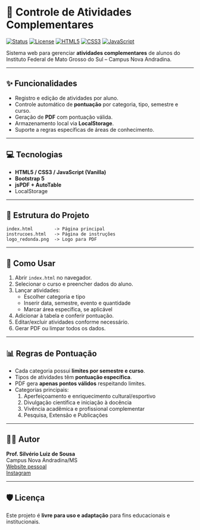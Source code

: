 # 📝 Controle de Atividades Complementares

[![Status](https://img.shields.io/badge/status-em%20desenvolvimento-yellow)](https://github.com/)
[![License](https://img.shields.io/badge/license-Livre-brightgreen)](https://github.com/)
[![HTML5](https://img.shields.io/badge/HTML5-E34F26?logo=html5&logoColor=white)](https://developer.mozilla.org/pt-BR/docs/Web/HTML)
[![CSS3](https://img.shields.io/badge/CSS3-1572B6?logo=css3&logoColor=white)](https://developer.mozilla.org/pt-BR/docs/Web/CSS)
[![JavaScript](https://img.shields.io/badge/JavaScript-F7DF1E?logo=javascript&logoColor=black)](https://developer.mozilla.org/pt-BR/docs/Web/JavaScript)

Sistema web para gerenciar **atividades complementares** de alunos do Instituto Federal de Mato Grosso do Sul – Campus Nova Andradina.

---

## ✨ Funcionalidades

- Registro e edição de atividades por aluno.
- Controle automático de **pontuação** por categoria, tipo, semestre e curso.
- Geração de **PDF** com pontuação válida.
- Armazenamento local via **LocalStorage**.
- Suporte a regras específicas de áreas de conhecimento.

---

## 💻 Tecnologias

- **HTML5 / CSS3 / JavaScript (Vanilla)**
- **Bootstrap 5**
- **jsPDF + AutoTable**
- LocalStorage

---

## 📁 Estrutura do Projeto

```
index.html        -> Página principal
instrucoes.html   -> Página de instruções
logo_redonda.png  -> Logo para PDF
```

---

## 🚀 Como Usar

1. Abrir `index.html` no navegador.
2. Selecionar o curso e preencher dados do aluno.
3. Lançar atividades:
   - Escolher categoria e tipo
   - Inserir data, semestre, evento e quantidade
   - Marcar área específica, se aplicável
4. Adicionar à tabela e conferir pontuação.
5. Editar/excluir atividades conforme necessário.
6. Gerar PDF ou limpar todos os dados.

---

## 📊 Regras de Pontuação

- Cada categoria possui **limites por semestre e curso**.
- Tipos de atividades têm **pontuação específica**.
- PDF gera **apenas pontos válidos** respeitando limites.
- Categorias principais:
  1. Aperfeiçoamento e enriquecimento cultural/esportivo
  2. Divulgação científica e iniciação à docência
  3. Vivência acadêmica e profissional complementar
  4. Pesquisa, Extensão e Publicações

---

## 👨‍💻 Autor

**Prof. Silvério Luiz de Sousa**  
Campus Nova Andradina/MS  
[Website pessoal](http://silveriosousa.com.br)  
[Instagram](https://www.instagram.com/silveriosousa_)

---

## 🛡️ Licença

Este projeto é **livre para uso e adaptação** para fins educacionais e institucionais.
